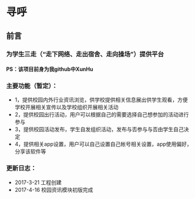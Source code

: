 # 寻呼
## 前言
### 为学生三走（“走下网络、走出宿舍、走向操场”）提供平台
#### PS：该项目前身为我github中XunHu
### 主要功能（暂定）：
* 1，提供校园内外行业资讯浏览，供学校提供相关信息展出供学生观看，方便学校开展相关宣传以及学校组织开展相关活动
* 2，提供校园出行活动，用户可以根据自己的需要选择自己想参加的活动进行参与
* 3，提供校园活动发布，学生自发组织活动，发布与否参与与否由学生自己决定
* 4，提供相关app设置，用户可以自己设置自己帐号相关设置，app使用偏好，分享该软件等

### 更新日志：
* 2017-3-21 工程创建
* 2017-4-16 校园资讯模块初版完成
